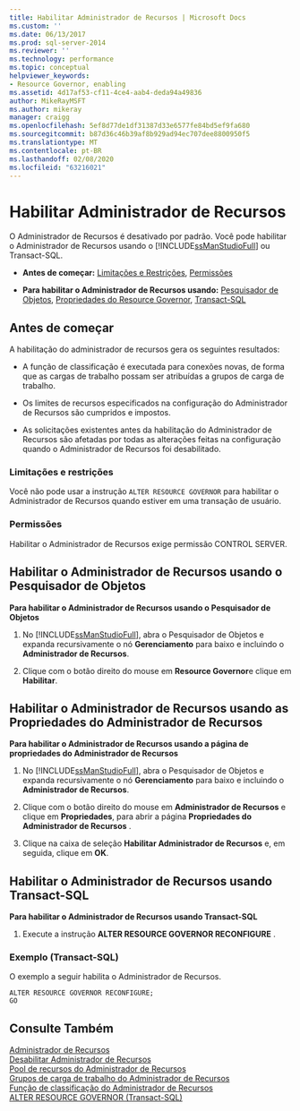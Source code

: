 ```yaml
---
title: Habilitar Administrador de Recursos | Microsoft Docs
ms.custom: ''
ms.date: 06/13/2017
ms.prod: sql-server-2014
ms.reviewer: ''
ms.technology: performance
ms.topic: conceptual
helpviewer_keywords:
- Resource Governor, enabling
ms.assetid: 4d17af53-cf11-4ce4-aab4-deda94a49836
author: MikeRayMSFT
ms.author: mikeray
manager: craigg
ms.openlocfilehash: 5ef8d77de1df31387d33e6577fe84bd5ef9fa680
ms.sourcegitcommit: b87d36c46b39af8b929ad94ec707dee8800950f5
ms.translationtype: MT
ms.contentlocale: pt-BR
ms.lasthandoff: 02/08/2020
ms.locfileid: "63216021"
---
```

# <a name="enable-resource-governor"></a>Habilitar Administrador de Recursos
  O Administrador de Recursos é desativado por padrão. Você pode habilitar o Administrador de Recursos usando o [!INCLUDE[ssManStudioFull](../../includes/ssmanstudiofull-md.md)] ou Transact-SQL.  
  
-   **Antes de começar:**  [Limitações e Restrições](#LimitationsRestrictions), [Permissões](#Permissions)  
  
-   **Para habilitar o Administrador de Recursos usando:**  [Pesquisador de Objetos](#RGOnObjEx), [Propriedades do Resource Governor](#RGOnProp), [Transact-SQL](#RGOnTSQL)  
  
##  <a name="BeforeYouBegin"></a> Antes de começar  
 A habilitação do administrador de recursos gera os seguintes resultados:  
  
-   A função de classificação é executada para conexões novas, de forma que as cargas de trabalho possam ser atribuídas a grupos de carga de trabalho.  
  
-   Os limites de recursos especificados na configuração do Administrador de Recursos são cumpridos e impostos.  
  
-   As solicitações existentes antes da habilitação do Administrador de Recursos são afetadas por todas as alterações feitas na configuração quando o Administrador de Recursos foi desabilitado.  
  
###  <a name="LimitationsRestrictions"></a> Limitações e restrições  
 Você não pode usar a instrução `ALTER RESOURCE GOVERNOR` para habilitar o Administrador de Recursos quando estiver em uma transação de usuário.  
  
###  <a name="Permissions"></a> Permissões  
 Habilitar o Administrador de Recursos exige permissão CONTROL SERVER.  
  
##  <a name="RGOnObjEx"></a> Habilitar o Administrador de Recursos usando o Pesquisador de Objetos  
 **Para habilitar o Administrador de Recursos usando o Pesquisador de Objetos**  
  
1.  No [!INCLUDE[ssManStudioFull](../../includes/ssmanstudiofull-md.md)], abra o Pesquisador de Objetos e expanda recursivamente o nó **Gerenciamento** para baixo e incluindo o **Administrador de Recursos**.  
  
2.  Clique com o botão direito do mouse em **Resource Governor**e clique em **Habilitar**.  
  
##  <a name="RGOnProp"></a> Habilitar o Administrador de Recursos usando as Propriedades do Administrador de Recursos  
 **Para habilitar o Administrador de Recursos usando a página de propriedades do Administrador de Recursos**  
  
1.  No [!INCLUDE[ssManStudioFull](../../includes/ssmanstudiofull-md.md)], abra o Pesquisador de Objetos e expanda recursivamente o nó **Gerenciamento** para baixo e incluindo o **Administrador de Recursos**.  
  
2.  Clique com o botão direito do mouse em **Administrador de Recursos** e clique em **Propriedades**, para abrir a página **Propriedades do Administrador de Recursos** .  
  
3.  Clique na caixa de seleção **Habilitar Administrador de Recursos** e, em seguida, clique em **OK**.  
  
##  <a name="RGOnTSQL"></a> Habilitar o Administrador de Recursos usando Transact-SQL  
 **Para habilitar o Administrador de Recursos usando Transact-SQL**  
  
1.  Execute a instrução **ALTER RESOURCE GOVERNOR RECONFIGURE** .  
  
### <a name="example-transact-sql"></a>Exemplo (Transact-SQL)  
 O exemplo a seguir habilita o Administrador de Recursos.  
  
```  
ALTER RESOURCE GOVERNOR RECONFIGURE;  
GO  
```  
  
## <a name="see-also"></a>Consulte Também  
 [Administrador de Recursos](resource-governor.md)   
 [Desabilitar Administrador de Recursos](disable-resource-governor.md)   
 [Pool de recursos do Administrador de Recursos](resource-governor-resource-pool.md)   
 [Grupos de carga de trabalho do Administrador de Recursos](resource-governor-workload-group.md)   
 [Função de classificação do Administrador de Recursos](resource-governor-classifier-function.md)   
 [ALTER RESOURCE GOVERNOR &#40;Transact-SQL&#41;](/sql/t-sql/statements/alter-resource-governor-transact-sql)  
  
  
